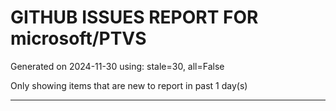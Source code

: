
# GITHUB ISSUES REPORT FOR microsoft/PTVS


Generated on 2024-11-30 using: stale=30, all=False


Only showing items that are new to report in past 1 day(s)


---




















